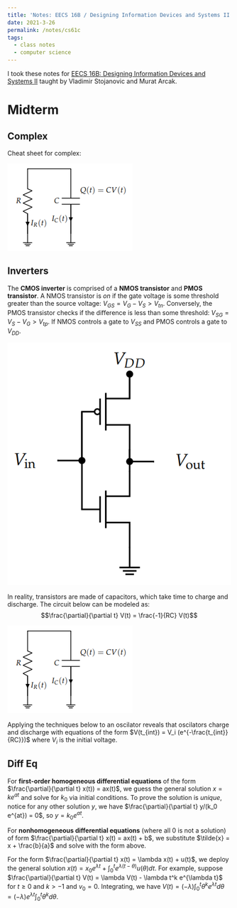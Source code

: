 ```yaml
---
title: 'Notes: EECS 16B / Designing Information Devices and Systems II'
date: 2021-3-26
permalink: /notes/cs61c
tags:
  - class notes
  - computer science
---
```


I took these notes for [EECS 16B: Designing Information Devices and Systems II](https://www.eecs16b.org/index.html#schedule) taught by Vladimir Stojanovic and Murat Arcak.

Midterm
===

## Complex

Cheat sheet for complex:

![](/images/classes/eecs16b/cap_discharge.png)

## Inverters

The **CMOS inverter** is comprised of a **NMOS transistor** and **PMOS transistor**. A NMOS transistor is *on* if the gate voltage is some threshold greater than the source voltage: $V_{GS} = V_G - V_S > V_{tn}$. Conversely, the PMOS transistor checks if the difference is less than some threshold: $V_{SG} = V_S - V_G > V_{tp}$. If NMOS controls a gate to $V_{SS}$ and PMOS controls a gate to $V_{DD}$.

![](/images/classes/eecs16b/cmos.png)

In reality, transistors are made of capacitors, which take time to charge and discharge. The circuit below can be modeled as:
$$\frac{\partial}{\partial t} V(t) = \frac{-1}{RC} V(t)$$

![](/images/classes/eecs16b/cap_discharge.png)

Applying the techniques below to an oscilator reveals that oscilators charge and discharge with equations of the form $V(t_{int}) = V_i (e^{-\frac{t_{int}}{RC}})$ where $V_i$ is the initial voltage.

## Diff Eq

For **first-order homogeneous differential equations** of the form $\frac{\partial}{\partial t} x(t)) = ax(t)$, we guess the general solution $x = ke^{at}$ and solve for $k_0$ via initial conditions. To prove the solution is *unique*, notice for any other solution $y$, we have $\frac{\partial}{\partial t} y/(k_0 e^{at}) = 0$, so $y = k_0 e^{at}$.

For **nonhomogeneous differential equations** (where all 0 is not a solution) of form $\frac{\partial}{\partial t} x(t) = ax(t) + b$, we substitute $\tilde{x} = x + \frac{b}{a}$ and solve with the form above.

For the form $\frac{\partial}{\partial t} x(t) = \lambda x(t) + u(t)$, we deploy the general solution $x(t) = x_0e^{\lambda t} + \int_0^t e^{\lambda (t-\theta)} u(\theta) dt$. For example, suppose  $\frac{\partial}{\partial t} V(t) = \lambda V(t) - \lambda t^k e^{\lambda t}$ for $t \geq 0$ and $k > -1$ and $v_0 = 0$. Integrating, we have $V(t) =  (-\lambda) \int_0^t \theta^k e^{\lambda t} d \theta = (-\lambda)e^{\lambda t} \int_0^t \theta^k d\theta$.